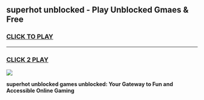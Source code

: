 
## superhot unblocked - Play Unblocked Gmaes & Free
<h3>
<a href="https://news.freeplayer.one?title=superhot_unblocked&ref=16F">CLICK TO PLAY</a></h3>
<hr>

<h3>
<a href="https://news.freeplayer.one?title=superhot_unblocked&ref=16F">CLICK 2 PLAY</a>
  
</h3>

<a href="https://news.freeplayer.one?title=superhot_unblocked&ref=16F/"><img src="https://clearcache.store/games.png"></a>


**superhot unblocked games unblocked: Your Gateway to Fun and Accessible Online Gaming**
